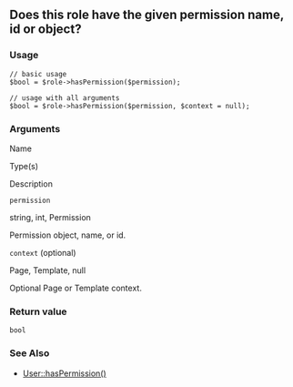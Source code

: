 Does this role have the given permission name, id or object?
------------------------------------------------------------

### Usage

    // basic usage
    $bool = $role->hasPermission($permission);
    
    // usage with all arguments
    $bool = $role->hasPermission($permission, $context = null);

### Arguments

Name

Type(s)

Description

`permission`

string, int, Permission

Permission object, name, or id.

`context` (optional)

Page, Template, null

Optional Page or Template context.

### Return value

`bool`

### See Also

*   [User::hasPermission()](/api/ref/user/has-permission/)

